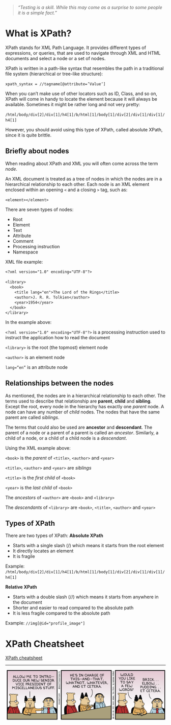 > *“Testing is a skill. While this may come as a surprise to some people it is a simple fact.”*


# What is XPath?
XPath stands for XML Path Language. It provides different types of expressions, or queries, that are used to navigate through XML and HTML documents and select a node or a set of nodes.

XPath is written in a path-like syntax that resembles the path in a traditional file system (hierarchical or tree-like structure):

`xpath_syntax = //tagname[@attribute=’Value‘]`

When you can’t make use of other locators such as ID, Class, and so on, XPath will come in handy to locate the element because it will always be available.
Sometimes it might be rather long and not very pretty:

`/html/body/div[2]/div[1]/h4[1]/b/html[1]/body[1]/div[2]/div[1]/div[1]/h4[1]`

However, you should avoid using this type of XPath, called absolute XPath, since it is quite brittle.


## Briefly about nodes
When reading about XPath and XML you will often come across the term *node*.

An XML document is treated as a tree of nodes in which the nodes are in a hierarchical relationship to each other. Each node is an XML element enclosed within an opening `<` and a closing `>` tag, such as:

`<element></element>`
 
There are seven types of nodes:
 - Root
 - Element
 - Text
 - Attribute
 - Comment
 - Processing instruction
 - Namespace
 
XML file example:
```
<?xml version="1.0" encoding="UTF-8"?>
 
<library>
  <book>
    <title lang="en">The Lord of the Rings</title>
    <author>J. R. R. Tolkien</author>
    <year>1954</year>
  </book>
</library>
```

In the example above:

`<?xml version="1.0" encoding="UTF-8"?>` is a processing instruction used to instruct the application how to read the document

`<library>` is the root (the topmost) element node

`<author>` is an element node

`lang=”en”` is an attribute node


## Relationships between the nodes
As mentioned, the nodes are in a hierarchical relationship to each other. The terms used to describe that relationship are **parent**, **child** and **sibling**. Except the root, every node in the hierarchy has exactly one *parent* node. A node can have any number of *child* nodes. The nodes that have the same parent are called *siblings*.

The terms that could also be used are **ancestor** and **descendant**. The parent of a node or a parent of a parent is called an *ancestor*. Similarly, a child of a node, or a child of a child node is a *descendant*.

Using the XML example above:

`<book>` is the *parent* of `<title>`, `<author>` and `<year>`

`<title>`, `<author>` and `<year>` are *siblings*

`<title>` is the *first child* of `<book>`

`<year>` is the *last child* of `<book>`


The *ancestors* of `<author>` are `<book>` and `<library>`

The *descendants* of `<library>` are `<book>`, `<title>`, `<author>` and `<year>`



## Types of XPath

There are two types of XPath:
**Absolute XPath**
 - Starts with a single slash (/) which means it starts from the root element
 - It directly locates an element
 - It is fragile

Example: `/html/body/div[2]/div[1]/h4[1]/b/html[1]/body[1]/div[2]/div[1]/div[1]/h4[1]`

**Relative XPath**
 - Starts with a double slash (//) which means it starts from anywhere in the document
 - Shorter and easier to read compared to the absolute path
 - It is less fragile compared to the absolute path

Example: `//img[@id="profile_image"]`

# XPath Cheatsheet
[XPath cheatsheet](https://devhints.io/xpath)


---


![dilbert_selenium_xpath.png](/img/dilbert_selenium_xpath.png)
